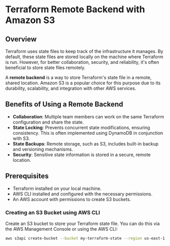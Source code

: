 # Terraform Remote Backend with Amazon S3

## Overview

Terraform uses state files to keep track of the infrastructure it manages. By default, these state files are stored locally on the machine where Terraform is run. However, for better collaboration, security, and reliability, it's often beneficial to store state files remotely.

A **remote backend** is a way to store Terraform's state file in a remote, shared location. Amazon S3 is a popular choice for this purpose due to its durability, scalability, and integration with other AWS services.

## Benefits of Using a Remote Backend

- **Collaboration**: Multiple team members can work on the same Terraform configuration and share the state.
- **State Locking**: Prevents concurrent state modifications, ensuring consistency. This is often implemented using DynamoDB in conjunction with S3.
- **State Backups**: Remote storage, such as S3, includes built-in backup and versioning mechanisms.
- **Security**: Sensitive state information is stored in a secure, remote location.

## Prerequisites

- Terraform installed on your local machine.
- AWS CLI installed and configured with the necessary permissions.
- An AWS account with permissions to create S3 buckets.



### Creating an S3 Bucket using AWS CLI

Create an S3 bucket to store your Terraform state file. You can do this via the AWS Management Console or using the AWS CLI:

```sh
aws s3api create-bucket --bucket my-terraform-state --region us-east-1


